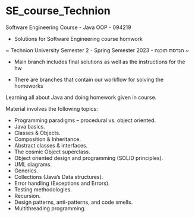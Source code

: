 # SE_course_Technion
Software Engineering Course - Java OOP - 094219

  - Solutions for Software Engineering course homwork 
  
  ~ Technion University Semester 2 - Spring Semester 2023 - הנדסת תוכנה ~

  - Main branch includes final solutions as well as the instructions for the hw

  - There are branches that contain our workflow for solving the homeworks

Learning all about Java and doing homework given in course.

Material involves the following topics:
- Programming paradigms – procedural vs. object oriented.
- Java basics.
- Classes & Objects.
- Composition & Inheritance.
- Abstract classes & interfaces.
- The cosmic Object superclass.
- Object oriented design and programming (SOLID principles).
- UML diagrams.
- Generics.
- Collections (Java’s Data structures).
- Error handling (Exceptions and Errors).
- Testing methodologies.
- Recursion.
- Design patterns, anti-patterns, and code smells.
- Multithreading programming.

